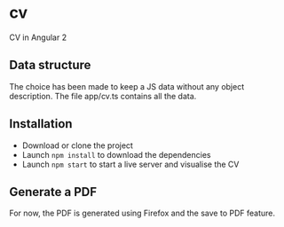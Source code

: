 # cv
CV in Angular 2

## Data structure
The choice has been made to keep a JS data without any object description.
The file app/cv.ts contains all the data.

## Installation
- Download or clone the project
- Launch `npm install` to download the dependencies
- Launch `npm start` to start a live server and visualise the CV 

## Generate a PDF
For now, the PDF is generated using Firefox and the save to PDF feature.
